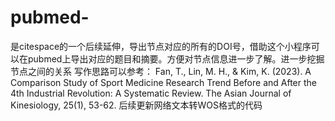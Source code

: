 # pubmed-
是citespace的一个后续延伸，导出节点对应的所有的DOI号，借助这个小程序可以在pubmed上导出对应的题目和摘要。方便对节点信息进一步了解。进一步挖掘节点之间的关系
写作思路可以参考：
Fan, T., Lin, M. H., & Kim, K. (2023). A Comparison Study of Sport Medicine Research Trend Before and After the 4th Industrial Revolution: A Systematic Review. The Asian Journal of Kinesiology, 25(1), 53-62.
后续更新网络文本转WOS格式的代码
